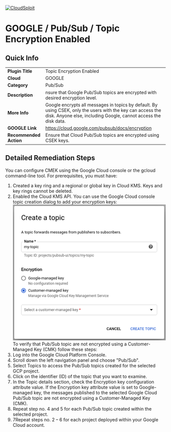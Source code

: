 [![CloudSploit](https://cloudsploit.com/img/logo-new-big-text-100.png "CloudSploit")](https://cloudsploit.com)

# GOOGLE / Pub/Sub / Topic Encryption Enabled

## Quick Info

| | |
|-|-|
| **Plugin Title** | Topic Encryption Enabled |
| **Cloud** | GOOGLE |
| **Category** | Pub/Sub |
| **Description** | nsure that Google Pub/Sub topics are encrypted with desired encryption level. |
| **More Info** |Google encrypts all messages in topics by default. By using CSEK, only the users with the key can access the disk. Anyone else, including Google, cannot access the disk data. |
| **GOOGLE Link** | https://cloud.google.com/pubsub/docs/encryption |
| **Recommended Action** | Ensure that Cloud Pub/Sub topics are encrypted using CSEK keys. |

## Detailed Remediation Steps
You can configure CMEK using the Google Cloud console or the gcloud command-line tool. For prerequisites, you must have:
1. Created a key ring and a regional or global key in Cloud KMS. Keys and key rings cannot be deleted.
2. Enabled the Cloud KMS API.
You can use the Google Cloud console topic creation dialog to add your encryption keys: </br> <img src="/resources/google/pubsub/topic-encryption-enabled/step1.png">
To verify that Pub/Sub topic are not encrypted using a Customer-Managed Key (CMK) follow these steps:
1. Log into the Google Cloud Platform Console.
2. Scroll down the left navigation panel and choose "Pub/Sub".
3. Select Topics to access the Pub/Sub topics created for the selected GCP project.
4. Click on the identifier (ID) of the topic that you want to examine.
5. In the Topic details section, check the Encryption key configuration attribute value. If the Encryption key attribute value is set to Google-managed key, the messages published to the selected Google Cloud Pub/Sub topic are not encrypted using a Customer-Managed Key (CMK).
6. Repeat step no. 4 and 5 for each Pub/Sub topic created within the selected project.
7. 7Repeat steps no. 2 – 6 for each project deployed within your Google Cloud account.
